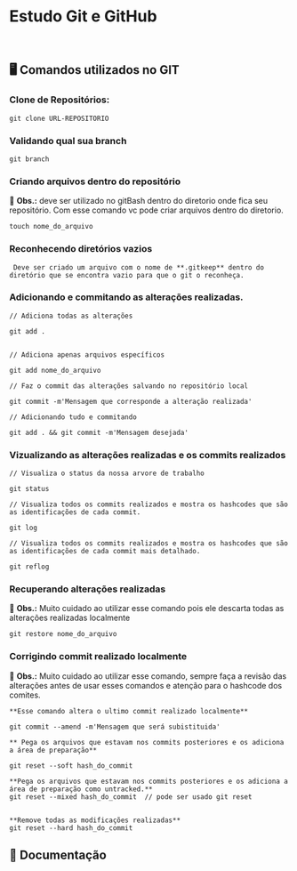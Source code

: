 # Estudo Git e GitHub

<br>

## 🖥️ Comandos utilizados no GIT

### Clone de Repositórios:

```
git clone URL-REPOSITORIO
```
### Validando qual sua branch
```
git branch
```
### Criando arquivos dentro do repositório

🚨 **Obs.:** deve ser utilizado no gitBash dentro do diretorio onde fica seu repositório. Com esse comando vc pode criar arquivos dentro do diretorio.
```
touch nome_do_arquivo
```

### Reconhecendo diretórios vazios
    
     Deve ser criado um arquivo com o nome de **.gitkeep** dentro do diretório que se encontra vazio para que o git o reconheça. 


### Adicionando e commitando as alterações realizadas.

```
// Adiciona todas as alterações

git add .


// Adiciona apenas arquivos específicos

git add nome_do_arquivo

// Faz o commit das alterações salvando no repositório local

git commit -m'Mensagem que corresponde a alteração realizada'

// Adicionando tudo e commitando

git add . && git commit -m'Mensagem desejada'

```

### Vizualizando as alterações realizadas e os commits realizados

```
// Visualiza o status da nossa arvore de trabalho 

git status

// Visualiza todos os commits realizados e mostra os hashcodes que são as identificações de cada commit.

git log

// Visualiza todos os commits realizados e mostra os hashcodes que são as identificações de cada commit mais detalhado.

git reflog

```

### Recuperando alterações realizadas

🚨 **Obs.:** Muito cuidado ao utilizar esse comando pois ele descarta todas as alterações realizadas localmente 

```
git restore nome_do_arquivo
```

### Corrigindo commit realizado localmente

🚨 **Obs.:** Muito cuidado ao utilizar esse comando, sempre faça a revisão das alterações antes de usar esses comandos e atenção para o hashcode dos comites. 

```
**Esse comando altera o ultimo commit realizado localmente**

git commit --amend -m'Mensagem que será subistituida'

** Pega os arquivos que estavam nos commits posteriores e os adiciona a área de preparação**

git reset --soft hash_do_commit 

**Pega os arquivos que estavam nos commits posteriores e os adiciona a área de preparação como untracked.**
git reset --mixed hash_do_commit  // pode ser usado git reset


**Remove todas as modificações realizadas**
git reset --hard hash_do_commit 

```


## 📖 Documentação
